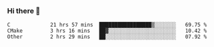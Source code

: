 ### Hi there 👋

<!--
**WShiBin/WShiBin** is a ✨ _special_ ✨ repository because its `README.md` (this file) appears on your GitHub profile.

Here are some ideas to get you started:

- 🔭 I’m currently working on ...
- 🌱 I’m currently learning ...
- 👯 I’m looking to collaborate on ...
- 🤔 I’m looking for help with ...
- 💬 Ask me about ...
- 📫 How to reach me: ...
- 😄 Pronouns: ...
- ⚡ Fun fact: ...
-->

<!--START_SECTION:waka-->

```text
C             21 hrs 57 mins  █████████████████▒░░░░░░░   69.75 %
CMake         3 hrs 16 mins   ██▓░░░░░░░░░░░░░░░░░░░░░░   10.42 %
Other         2 hrs 29 mins   ██░░░░░░░░░░░░░░░░░░░░░░░   07.92 %
```

<!--END_SECTION:waka-->
